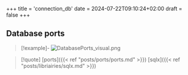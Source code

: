 +++
title = 'connection_db'
date = 2024-07-22T09:10:24+02:00
draft = false
+++

## Database ports 

>[!example]-
>![DatabasePorts_visual.png](/Notes/DatabasePorts_visual.png)

>[!quote] [ports]({{< ref "posts/ports/ports.md" >}}) [sqlx]({{< ref "posts/libriairies/sqlx.md" >}})
